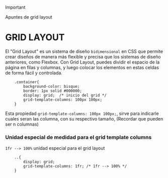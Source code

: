 > [!IMPORTANT]
> Apuntes de grid layout

# GRID LAYOUT
El "Grid Layout" es un sistema de diseño `bidimensional` en CSS que permite crear diseños de manera más flexible y precisa que los sistemas de diseño anteriores, como Flexbox. Con Grid Layout, puedes dividir el espacio de la página en filas y columnas, y luego colocar los elementos en estas celdas de forma fácil y controlada.

```
    .container{
        background-color: bisque;
        border: 1px solid #000000;
        display: grid;  /* inicio del grid */
        grid-template-columns: 100px 100px;
    }

```

Esta propiedad ``` grid-template-columns: 100px 100px; ```, sirve para indicarle cuales seran las columna, con su respectivo tamaño, (Recordar que pueden ser n columnas)

### Unidad especial de medidad para el grid template columns

`1fr --> 100%` unidad especial para el grid layout

```
    ..{
        display: grid; 
        grid-template-columns: 1fr; /* 1fr --> 100% */
    }
```
































